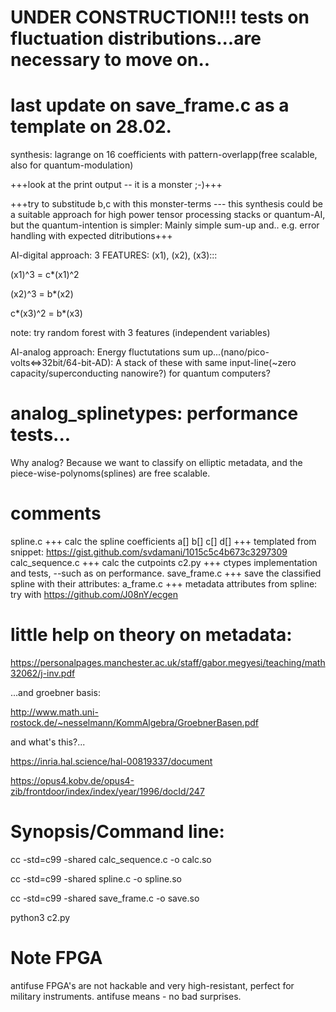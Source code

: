 # UNDER CONSTRUCTION!!! tests on fluctuation distributions...are necessary to move on..
# last update on save_frame.c as a template on 28.02.
synthesis: lagrange on 16 coefficients with pattern-overlapp(free scalable, also for quantum-modulation)

+++look at the print output -- it is a monster ;-)+++

+++try to substitude b,c with this monster-terms --- this synthesis could be a suitable approach for high power tensor processing stacks or quantum-AI, but the quantum-intention is simpler: Mainly simple sum-up and.. e.g. error handling with expected ditributions+++


AI-digital approach: 3 FEATURES: (x1), (x2), (x3):::

(x1)^3   =  c*(x1)^2

(x2)^3   =  b*(x2)

c*(x3)^2 = b*(x3)

note: try random forest with 3 features (independent variables)

AI-analog approach: Energy fluctutations sum up...(nano/pico-volts<=>32bit/64-bit-AD): A stack of these with same input-line(~zero capacity/superconducting nanowire?) for quantum computers?

# analog_splinetypes: performance tests...
Why analog? Because we want to classify on elliptic metadata, and the piece-wise-polynoms(splines) are free scalable. 
# comments
spline.c +++ calc the spline coefficients a[] b[] c[] d[] +++ templated from snippet: https://gist.github.com/svdamani/1015c5c4b673c3297309 
calc_sequence.c +++ calc the cutpoints 
c2.py +++ ctypes implementation and tests, --such as on performance. 
save_frame.c +++ save the classified spline with their attributes: 
a_frame.c +++ metadata attributes from spline: try with https://github.com/J08nY/ecgen
# little help on theory on metadata:
https://personalpages.manchester.ac.uk/staff/gabor.megyesi/teaching/math32062/j-inv.pdf

...and groebner basis:

http://www.math.uni-rostock.de/~nesselmann/KommAlgebra/GroebnerBasen.pdf

and what's this?...

https://inria.hal.science/hal-00819337/document

https://opus4.kobv.de/opus4-zib/frontdoor/index/index/year/1996/docId/247
# Synopsis/Command line:
cc -std=c99 -shared calc_sequence.c -o calc.so

cc -std=c99 -shared spline.c -o spline.so

cc -std=c99 -shared save_frame.c -o save.so

python3 c2.py

# Note FPGA

antifuse FPGA's are not hackable and very high-resistant, perfect for military instruments. antifuse means - no bad surprises.
